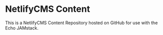 # NetlifyCMS Content 

This is a NetlifyCMS Content Repository hosted on GitHub for use with the Echo JAMstack.